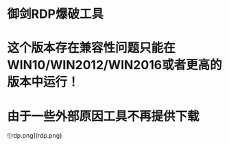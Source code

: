 <H1>御剑RDP爆破工具</H1>
<H1>这个版本存在兼容性问题只能在WIN10/WIN2012/WIN2016或者更高的版本中运行！</H1>
<H1>由于一些外部原因工具不再提供下载</H1>
![rdp.png](rdp.png)
